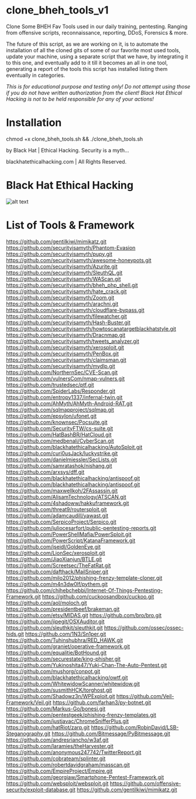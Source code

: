 # clone_bheh_tools_v1

Clone Some BHEH Fav Tools used in our daily training, pentesting.
Ranging from offensive scripts, reconnaissance, reporting, DDoS, Forensics & more.

The future of this script, as we are working on it, is to automate the installation of 
all the cloned gits of some of our favorite most used tools, update your machine, using
a separate script that we have, by integrating it to this one, and eventually add to it
till it becomes an all in one tool, generating a report of the tools this script has installed
listing them eventually in categories.

*This is for educational purpose and testing only! Do not attempt using those if you do not have
written authorization from the client! Black Hat Ethical Hacking is not to be held responsible
for any of your actions!*

# Installation
chmod +x clone_bheh_tools.sh && ./clone_bheh_tools.sh

by Black Hat | Ethical Hacking.
Security is a myth...

blackhatethicalhacking.com | All Rights Reserved.

# Black Hat Ethical Hacking

![alt text](https://avatars1.githubusercontent.com/u/13942386?s=460&v=4)

# List of Tools & Framework

https://github.com/gentilkiwi/mimikatz.git
https://github.com/securityisamyth/Phantom-Evasion
https://github.com/securityisamyth/pupy.git
https://github.com/securityisamyth/awesome-honeypots.git
https://github.com/securityisamyth/Azurite.git
https://github.com/securityisamyth/SleuthQL.git
https://github.com/securityisamyth/WAScan.git
https://github.com/securityisamyth/bheh_php_shell.git
https://github.com/securityisamyth/hate_crack.git
https://github.com/securityisamyth/Zoom.git
https://github.com/securityisamyth/arachni.git
https://github.com/securityisamyth/cloudflare-bypass.git
https://github.com/securityisamyth/filewatcher.git
https://github.com/securityisamyth/Hash-Buster.git
https://github.com/securityisamyth/howtoscanatargetblackhatstyle.git
https://github.com/securityisamyth/Dracnmap.git
https://github.com/securityisamyth/tweets_analyzer.git
https://github.com/securityisamyth/xerosploit.git
https://github.com/securityisamyth/PenBox.git
https://github.com/securityisamyth/claimsman.git
https://github.com/securityisamyth/mydlp.git
https://github.com/NorthernSec/CVE-Scan.git
https://github.com/vulnersCom/nmap-vulners.git
https://github.com/trustedsec/ptf.git
https://github.com/SpiderLabs/Responder.git
https://github.com/entropy1337/infernal-twin.git
https://github.com/AhMyth/AhMyth-Android-RAT.git
https://github.com/sqlmapproject/sqlmap.git
https://github.com/epsylon/ufonet.git
https://github.com/knownsec/Pocsuite.git
https://github.com/SecurityFTW/cs-suite.git
https://github.com/HatBashBR/HatCloud.git
https://github.com/medbenali/CyberScan.git
https://github.com/blackhatethicalhacking/AutoSploit.git
https://github.com/curi0usJack/luckystrike.git
https://github.com/danielmiessler/SecLists.git
https://github.com/samratashok/nishang.git
https://github.com/arxsys/dff.git
https://github.com/blackhatethicalhacking/antispoof.git
https://github.com/blackhatethicalhacking/antispoof.git
https://github.com/maxwellkoh/2FAssassin.git
https://github.com/AlisamTechnology/ATSCAN.git
https://github.com/4shadoww/hakkuframework.git
https://github.com/threat9/routersploit.git
https://github.com/adamcaudill/yawast.git
https://github.com/SerpicoProject/Serpico.git
https://github.com/juliocesarfort/public-pentesting-reports.git
https://github.com/PowerShellMafia/PowerSploit.git
https://github.com/PowerScript/KatanaFramework.git
https://github.com/jseidl/GoldenEye.git
https://github.com/LionSec/xerosploit.git
https://github.com/JiaoXianjun/BTLE.git
https://github.com/Screetsec/TheFatRat.git
https://github.com/dafthack/MailSniper.git
https://github.com/milo2012/phishing-frenzy-template-cloner.git
https://github.com/m4n3dw0lf/pythem.git
https://github.com/chihebchebbi/Internet-Of-Things-Pentesting-Framework.git
https://github.com/cuckoosandbox/cuckoo.git
https://github.com/aol/moloch.git
https://github.com/presidentbeef/brakeman.git
https://github.com/etsy/MIDAS.git
https://github.com/bro/bro.git
https://github.com/jipegit/OSXAuditor.git
https://github.com/sleuthkit/sleuthkit.git
https://github.com/ossec/ossec-hids.git
https://github.com/1N3/Sn1per.git
https://github.com/Tuhinshubhra/RED_HAWK.git
https://github.com/graniet/operative-framework.git
https://github.com/equalitie/BotHound.git
https://github.com/securestate/king-phisher.git
https://github.com/Yukinoshita47/Yuki-Chan-The-Auto-Pentest.git
https://github.com/mushorg/conpot.git
https://github.com/blackhatethicalhacking/owtf.git
https://github.com/WhitewidowScanner/whitewidow.git
https://github.com/susmithHCK/torghost.git
https://github.com/Shadowz3n/WPExploit.git
https://github.com/Veil-Framework/Veil.git
https://github.com/farhan3/py-botnet.git
https://github.com/Markus-Go/bonesi.git
https://github.com/pentestgeek/phishing-frenzy-templates.git
https://github.com/justjavac/ChromeSnifferPlus.git
https://github.com/hatRiot/zarp.git
https://github.com/RobinDavid/LSB-Steganography.git
https://github.com/Bitmessage/PyBitmessage.git
https://github.com/andresriancho/w3af.git
https://github.com/laramies/theHarvester.git
https://github.com/anonymous247742/TwitterReport.git
https://github.com/cobrateam/splinter.git
https://github.com/robertdavidgraham/masscan.git
https://github.com/EmpireProject/Empire.git
https://github.com/georgiaw/Smartphone-Pentest-Framework.git
https://github.com/websploit/websploit.git
https://github.com/offensive-security/exploit-database.git
https://github.com/gentilkiwi/mimikatz.git
